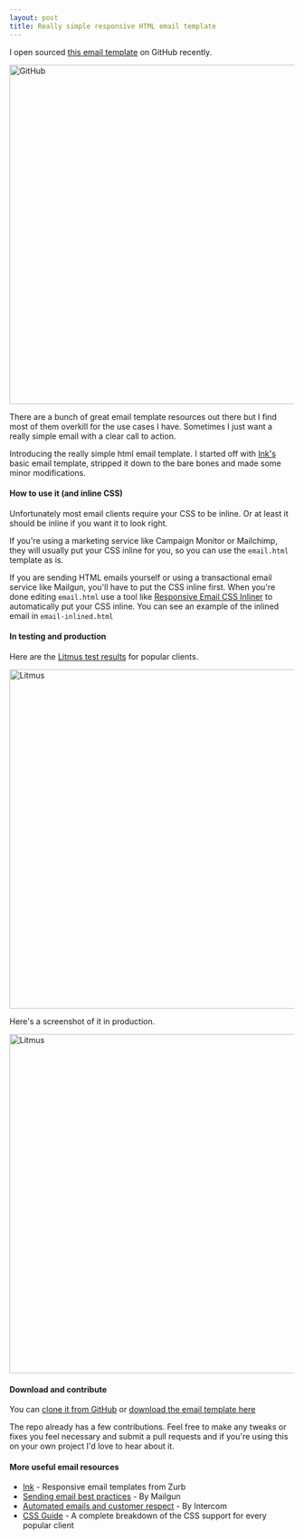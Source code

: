 ```yaml
---
layout: post
title: Really simple responsive HTML email template
---
```


I open sourced [this email template](https://github.com/leemunroe/html-email-template) on GitHub recently.
<p class="aligncenter"><a href="https://github.com/leemunroe/html-email-template"><img src="{{site.baseurl}}/wp-content/uploads/email-github.jpg" alt="GitHub" width="600"></a></p>

There are a bunch of great email template resources out there but I find most of them overkill for the use cases I have. Sometimes I just want a really simple email with a clear call to action.

Introducing the really simple html email template. I started off with [Ink's](http://zurb.com/ink/templates.php) basic email template, stripped it down to the bare bones and made some minor modifications.

#### How to use it (and inline CSS)

Unfortunately most email clients require your CSS to be inline. Or at least it should be inline if you want it to look right.

If you're using a marketing service like Campaign Monitor or Mailchimp, they will usually put your CSS inline for you, so you can use the <code>email.html</code> template as is.

If you are sending HTML emails yourself or using a transactional email service like Mailgun, you'll have to put the CSS inline first. When you're done editing <code>email.html</code> use a tool like [Responsive Email CSS Inliner](https://htmlemail.io/inline/) to automatically put your CSS inline. You can see an example of the inlined email in <code>email-inlined.html</code>

#### In testing and production

Here are the [Litmus test results](https://litmus.com/pub/f930102/screenshots) for popular clients.
<p class="aligncenter"><a href="https://litmus.com/pub/f930102/screenshots"><img src="{{site.baseurl}}/wp-content/uploads/email-test.jpg" alt="Litmus" width="600"></a></p>

Here's a screenshot of it in production.
<p class="aligncenter"><img src="{{site.baseurl}}/wp-content/uploads/email-production.jpg" alt="Litmus" width="600"></p>

#### Download and contribute

You can [clone it from GitHub](https://github.com/leemunroe/html-email-template) or <a href="https://github.com/leemunroe/html-email-template/archive/master.zip" class="button">download the email template here</a>

The repo already has a few contributions. Feel free to make any tweaks or fixes you feel necessary and submit a pull requests and if you're using this on your own project I'd love to hear about it.

#### More useful email resources

* [Ink](http://zurb.com/ink/) - Responsive email templates from Zurb
* [Sending email best practices](http://documentation.mailgun.com/best_practices.html#email-best-practices) - By Mailgun
* [Automated emails and customer respect](http://insideintercom.io/automated-emails-customer-respect/) - By Intercom
* [CSS Guide](http://www.campaignmonitor.com/css/) - A complete breakdown of the CSS support for every popular client
